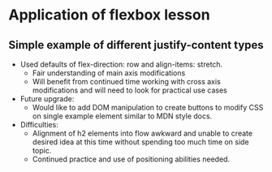 # Application of flexbox lesson

## Simple example of different justify-content types

* Used defaults of flex-direction: row and align-items: stretch.
    * Fair understanding of main axis modifications
    * Will benefit from continued time working with cross axis modifications and will need to look for practical use cases
* Future upgrade:
    * Would like to add DOM manipulation to create buttons to modify CSS on single example element similar to MDN style docs.
* Difficulties:
    * Alignment of h2 elements into flow awkward and unable to create desired idea at this time without spending too much time on side topic. 
    * Continued practice and use of positioning abilities needed.